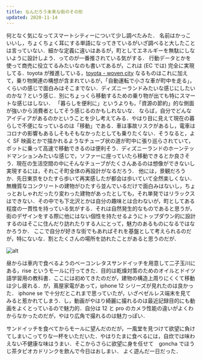 ```yaml
---
title: なんだろう未来な街のその形
updated: 2020-11-14
---
```


何となく気になってスマートシティーについて少し調べたみた．
名前はかっこいいし，ちょくちょく耳にする単語になってきているがいざ調べると大したことは言っていない．細かな定義に違いはあるが，町としてエネルギーを無駄にしないように設計しよう．ってのが一番推されている気がする．
行動データとかを使って商売に役立てるみたいなのも書いてあるが，これは (EC では) 完全に実現してる．toyota が推進している，[toyota - woven city](https://global.toyota/jp/newsroom/corporate/31170943.html?padid=ag478_from_pickup) なるものはこれに加えて，乗り物関連の構想が含まれているが，「自動運転で小さな車が町中を走る」，くらいの感じで面白みはそこまでない．ディズニーランドみたいな感じにしたいのかな？という感じ．別にちょっくら移動するための乗り物が出ても特にスマートな感じはしない．
「暮らしを便利に」というよりも，「資源の節約」的な側面が強いから消費者としてそう感じるのかもしれないな．
ならば，自分でどんなアイディアがあるのかということを少し考えてみる．やはり目に見えて現在の暮らしで不便になっているのは「移動」である．車は事故リスクがあるし，電車はコロナの影響もあるしそもそもなかったとしても乗りたくない．そうなると，よく SF 映画とかで描かれるようなチューブ状の道が町中に張り巡らされていて，ポットに乗って高速で移動できるのは便利そう．ディズニーランドのホーンテッドマンションみたいな感じで，ソファーに座っていたら移動できるとか良さそう．現在の生活空間の中にそんなチューブがたくさんあるのは想像ができないし実現するには，それこそ町全体の再設計がなるだろう．
他には，景観だろうか．先日東京をひたすら歩いて再実感したが都会は歩いていて全然楽しくない．無機質なコンクリートの建物がひたすら並んでいるだけで面白みはないし，ちょっとおしゃれだったり変わった建物があったとしても，それ単発ではリラックスはできない．その中でも下北沢とかは自分の趣味とは合わないが，町としてある程度の一貫性を持っている気がする．それは自然発生的なものであると思うが，街のデザインをする際に他にはない個性を持たせるようにトップダウン的に設計するのはそこに住んだり訪れたりする人にとって，魅力のあるものになるではなかろうか．
ここで自分が好きな街でもあればそれを基盤として考えられるのだが，特にないな．割とたくさんの場所を訪れたことがあると思うのだが．

![alt](https://lh3.googleusercontent.com/pw/ACtC-3cUturG10hAN_myoewK0_nQcFR8oMyH1L0KKhre05zvnVti1WfMN6lYcJ4Fz_q-F0b7xOBHMuvRlxrLJL94Zoy8SZQzCKTz-HoF7pN4LTaYI_XiOAD8wQ7MMERAURhl8hn9QRf50DZhvDnZLfiwaGv2Rg=w2043-h1532-no?authuser=0)

昼からは車内で食べるようのベーコンレタスサンドイッチを用意して二子玉川にある，rise というモールに行ってきた．目的は乾燥対策のためのオイルとドイツ語学習用の教科書．ここには初めてきたのだが，建物の構造上周りにくくて移動は少し疲れる．が，蔦屋家電があって，iphone 12 シリーズが見れたのは良かった．
iphone se で十分だとこれまで思っていたが，いざベゼルレス端末を見てみると惹かれてしまう．し，動画がやはり綺麗に撮れるのは最近記録目的にも動画をよくとっているので魅力的．自分は 12 と pro のカメラ性能の違いがよくわからなかったのだが，やはり広角で撮れるのは魅力っぽい．

サンドイッチを食べてからモールに望んだのだが，一風堂を見つけて欲望に負けてしまいこってりな一杯をいただいた．やはりたまに食べるには，自炊では味わえない不健康な味はうまい．そこからさらに欲望に身を任せて　goncha でほうじ茶タピオカドリンクを飲んで今日はおしまい．
よく遊んだ一日だった．
